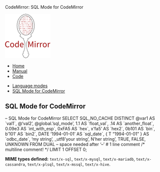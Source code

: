CodeMirror: SQL Mode for CodeMirror

[<img src="../../doc/logo.png" id="logo" />](http://codemirror.net)

-   [Home](../../index.html)
-   [Manual](../../doc/manual.html)
-   [Code](https://github.com/marijnh/codemirror)

<!-- -->

-   [Language modes](../index.html)
-   <a href="#" class="active">SQL Mode for CodeMirror</a>

SQL Mode for CodeMirror
-----------------------

– SQL Mode for CodeMirror SELECT SQL\_NO\_CACHE DISTINCT <span class="citation" data-cites="var1">@var1</span> AS \`val1\`, @‘val2’, <span class="citation" data-cites="global">@global</span>.’sql\_mode’, 1.1 AS \`float\_val\`, .14 AS \`another\_float\`, 0.09e3 AS \`int\_with\_esp\`, 0xFA5 AS \`hex\`, x’fa5’ AS \`hex2\`, 0b101 AS \`bin\`, b’101’ AS \`bin2\`, DATE ‘1994-01-01’ AS \`sql\_date\`, { T “1994-01-01” } AS \`odbc\_date\`, ‘my string’, \_utf8’your string’, N’her string’, TRUE, FALSE, UNKNOWN FROM DUAL – space needed after ‘–’ \# 1 line comment /\* multiline comment! \*/ LIMIT 1 OFFSET 0;

**MIME types defined:** `text/x-sql`, `text/x-mysql`, `text/x-mariadb`, `text/x-cassandra`, `text/x-plsql`, `text/x-mssql`, `text/x-hive`.
